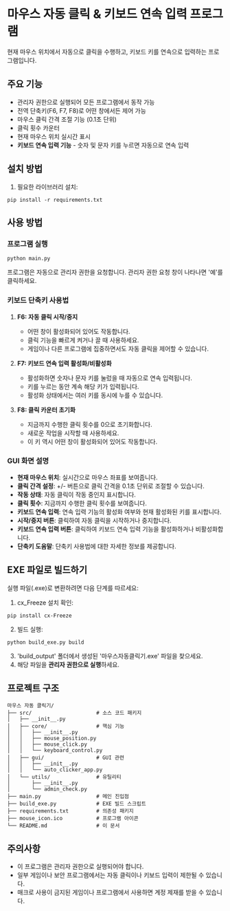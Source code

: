# 마우스 자동 클릭 & 키보드 연속 입력 프로그램

현재 마우스 위치에서 자동으로 클릭을 수행하고, 키보드 키를 연속으로 입력하는 프로그램입니다.

## 주요 기능

- 관리자 권한으로 실행되어 모든 프로그램에서 동작 가능
- 전역 단축키(F6, F7, F8)로 어떤 창에서든 제어 가능
- 마우스 클릭 간격 조절 기능 (0.1초 단위)
- 클릭 횟수 카운터
- 현재 마우스 위치 실시간 표시
- **키보드 연속 입력 기능** - 숫자 및 문자 키를 누르면 자동으로 연속 입력

## 설치 방법

1. 필요한 라이브러리 설치:
```
pip install -r requirements.txt
```

## 사용 방법

### 프로그램 실행
```
python main.py
```
프로그램은 자동으로 관리자 권한을 요청합니다. 관리자 권한 요청 창이 나타나면 '예'를 클릭하세요.

### 키보드 단축키 사용법

1. **F6: 자동 클릭 시작/중지**
   - 어떤 창이 활성화되어 있어도 작동합니다.
   - 클릭 기능을 빠르게 켜거나 끌 때 사용하세요.
   - 게임이나 다른 프로그램에 집중하면서도 자동 클릭을 제어할 수 있습니다.

2. **F7: 키보드 연속 입력 활성화/비활성화**
   - 활성화하면 숫자나 문자 키를 눌렀을 때 자동으로 연속 입력됩니다.
   - 키를 누르는 동안 계속 해당 키가 입력됩니다.
   - 활성화 상태에서는 여러 키를 동시에 누를 수 있습니다.

3. **F8: 클릭 카운터 초기화**
   - 지금까지 수행한 클릭 횟수를 0으로 초기화합니다.
   - 새로운 작업을 시작할 때 사용하세요.
   - 이 키 역시 어떤 창이 활성화되어 있어도 작동합니다.

### GUI 화면 설명

- **현재 마우스 위치**: 실시간으로 마우스 좌표를 보여줍니다.
- **클릭 간격 설정**: +/- 버튼으로 클릭 간격을 0.1초 단위로 조절할 수 있습니다.
- **작동 상태**: 자동 클릭이 작동 중인지 표시합니다.
- **클릭 횟수**: 지금까지 수행한 클릭 횟수를 보여줍니다.
- **키보드 연속 입력**: 연속 입력 기능의 활성화 여부와 현재 활성화된 키를 표시합니다.
- **시작/중지 버튼**: 클릭하여 자동 클릭을 시작하거나 중지합니다.
- **키보드 연속 입력 버튼**: 클릭하여 키보드 연속 입력 기능을 활성화하거나 비활성화합니다.
- **단축키 도움말**: 단축키 사용법에 대한 자세한 정보를 제공합니다.

## EXE 파일로 빌드하기

실행 파일(.exe)로 변환하려면 다음 단계를 따르세요:

1. cx_Freeze 설치 확인:
```
pip install cx-Freeze
```

2. 빌드 실행:
```
python build_exe.py build
```

3. 'build_output' 폴더에서 생성된 '마우스자동클릭기.exe' 파일을 찾으세요.
4. 해당 파일을 **관리자 권한으로 실행**하세요.

## 프로젝트 구조

```
마우스 자동 클릭기/
├── src/                     # 소스 코드 패키지
│   ├── __init__.py
│   ├── core/                # 핵심 기능
│   │   ├── __init__.py
│   │   ├── mouse_position.py
│   │   ├── mouse_click.py
│   │   └── keyboard_control.py
│   ├── gui/                 # GUI 관련
│   │   ├── __init__.py
│   │   └── auto_clicker_app.py
│   └── utils/               # 유틸리티
│       ├── __init__.py
│       └── admin_check.py
├── main.py                  # 메인 진입점
├── build_exe.py             # EXE 빌드 스크립트
├── requirements.txt         # 의존성 패키지
├── mouse_icon.ico           # 프로그램 아이콘
└── README.md                # 이 문서
```

## 주의사항

- 이 프로그램은 관리자 권한으로 실행되어야 합니다.
- 일부 게임이나 보안 프로그램에서는 자동 클릭이나 키보드 입력이 제한될 수 있습니다.
- 매크로 사용이 금지된 게임이나 프로그램에서 사용하면 계정 제재를 받을 수 있습니다. 